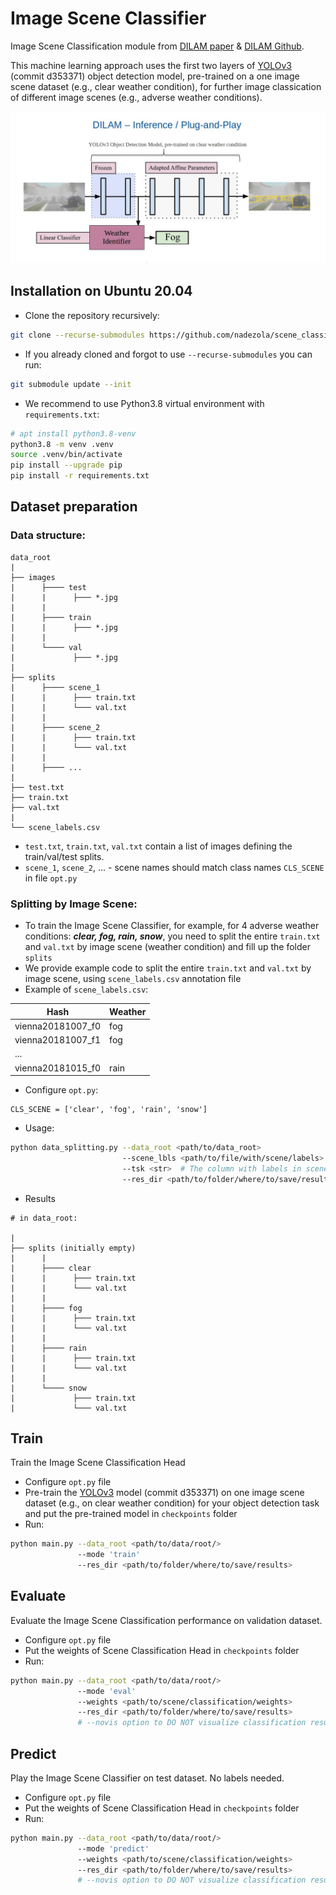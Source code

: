 # Image Scene Classifier
Image Scene Classification module from [DILAM paper](https://arxiv.org/abs/2305.18953) & [DILAM Github](https://github.com/jmiemirza/DILAM). 

This machine learning approach uses the first two layers of [YOLOv3](https://github.com/ultralytics/yolov3) 
(commit d353371) object detection model, 
pre-trained on a one image scene dataset (e.g., clear weather condition), for further image classication of 
different image scenes (e.g., adverse weather conditions).

![](docs/DILAM_WeatherClassifier.jpg "DILAM")

## Installation on Ubuntu 20.04
* Clone the repository recursively:
```bash
git clone --recurse-submodules https://github.com/nadezola/scene_classifier.git
```
* If you already cloned and forgot to use `--recurse-submodules` you can run: 
```bash
git submodule update --init
```

* We recommend to use Python3.8 virtual environment with `requirements.txt`:

```bash
# apt install python3.8-venv
python3.8 -m venv .venv
source .venv/bin/activate
pip install --upgrade pip
pip install -r requirements.txt
```


## Dataset preparation
### Data structure:
```
data_root
|
├── images
|      ├──── test
|      |      ├─── *.jpg
|      |
|      ├──── train
|      |      ├─── *.jpg
|      |
|      └──── val
|             ├─── *.jpg
|
├── splits
|      ├──── scene_1
|      |      ├─── train.txt
|      |      └─── val.txt
|      |
|      ├──── scene_2
|      |      ├─── train.txt
|      |      └─── val.txt
|      |
|      ├──── ...
|
├── test.txt
├── train.txt
├── val.txt
|
└── scene_labels.csv 
```
* `test.txt`, `train.txt`, `val.txt` contain a list of images defining the train/val/test splits.
*  `scene_1`, `scene_2`, ... - scene names should match class names `CLS_SCENE` in file `opt.py`

### Splitting by Image Scene:
* To train the Image Scene Classifier, for example, for 4 adverse weather conditions:
_**clear, fog, rain, snow**_, you need to split 
the entire `train.txt` and `val.txt` by image scene (weather condition) and fill up the folder `splits`
* We provide example code to split the entire `train.txt` and `val.txt` by image scene, using
`scene_labels.csv` annotation file  
* Example of `scene_labels.csv`:

| Hash              | Weather |
|-------------------|---------|
| vienna20181007_f0 | fog     |
| vienna20181007_f1 | fog     |
| ...               |         |
| vienna20181015_f0 | rain    |

* Configure `opt.py`:
```
CLS_SCENE = ['clear', 'fog', 'rain', 'snow']
```

* Usage:
```bash
python data_splitting.py --data_root <path/to/data_root> 
                         --scene_lbls <path/to/file/with/scene/labels>  # scene_labels.cvs
                         --tsk <str>  # The column with labels in scene_labels.cvs, e.g. 'Weather'
                         --res_dir <path/to/folder/where/to/save/results>
```

* Results
```
# in data_root:

|
├── splits (initially empty)
|      |
|      ├──── clear
|      |      ├─── train.txt
|      |      └─── val.txt
|      |
|      ├──── fog
|      |      ├─── train.txt
|      |      └─── val.txt
|      |
|      ├──── rain
|      |      ├─── train.txt
|      |      └─── val.txt
|      |
|      └──── snow
|             ├─── train.txt
|             └─── val.txt    
```

## Train
Train the Image Scene Classification Head
* Configure `opt.py` file
* Pre-train the [YOLOv3](https://github.com/ultralytics/yolov3) model (commit d353371) on one image scene dataset (e.g., on clear weather condition) 
for your object detection task and put the pre-trained model in `checkpoints` folder
* Run:
```bash
python main.py --data_root <path/to/data/root/> 
               --mode 'train'
               --res_dir <path/to/folder/where/to/save/results>
```

## Evaluate
Evaluate the Image Scene Classification performance on validation dataset.
* Configure `opt.py` file
* Put the weights of Scene Classification Head in `checkpoints` folder
* Run:
```bash
python main.py --data_root <path/to/data/root/> 
               --mode 'eval'
               --weights <path/to/scene/classification/weights>
               --res_dir <path/to/folder/where/to/save/results>
               # --novis option to DO NOT visualize classification results
```

## Predict
Play the Image Scene Classifier on test dataset. No labels needed.
* Configure `opt.py` file
* Put the weights of Scene Classification Head in `checkpoints` folder
* Run:
```bash
python main.py --data_root <path/to/data/root/> 
               --mode 'predict'
               --weights <path/to/scene/classification/weights>
               --res_dir <path/to/folder/where/to/save/results>
               # --novis option to DO NOT visualize classification results
```